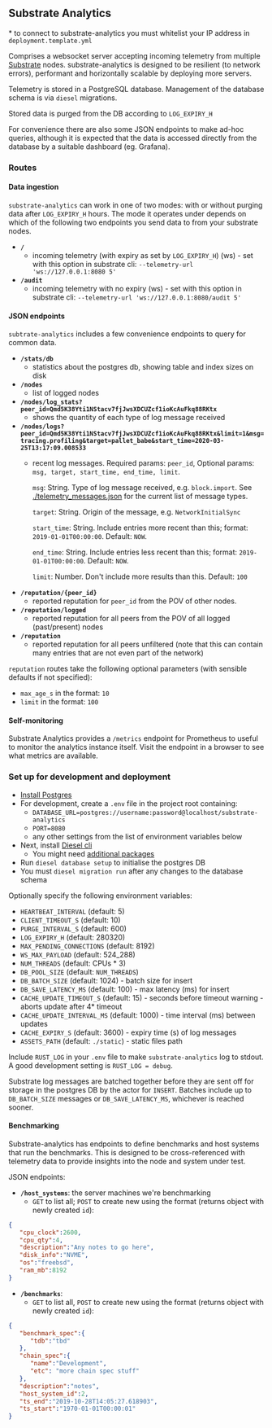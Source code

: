 ## Substrate Analytics

\* to connect to substrate-analytics you must whitelist your IP address in `deployment.template.yml`

Comprises a websocket server accepting incoming telemetry from multiple
[Substrate](https://github.com/paritytech/substrate) nodes. substrate-analytics is designed to be resilient (to network errors),
performant and horizontally scalable by deploying more servers.

Telemetry is stored in a PostgreSQL database. Management of the database schema is via `diesel` migrations.

Stored data is purged from the DB according to `LOG_EXPIRY_H`

For convenience there are also some JSON endpoints to make ad-hoc queries, although it is expected that
the data is accessed directly from the database by a suitable dashboard (eg. Grafana).

### Routes

#### Data ingestion
`substrate-analytics` can work in one of two modes: with or without purging data after `LOG_EXPIRY_H` hours. The mode it operates under depends on which of the following two endpoints you send data to from your substrate nodes.
- **`/`**
  - incoming telemetry (with expiry as set by `LOG_EXPIRY_H`) (ws) - set with this option in substrate cli: `--telemetry-url 'ws://127.0.0.1:8080 5'`
- **`/audit`**
  - incoming telemetry with no expiry (ws) - set with this option in substrate cli: `--telemetry-url 'ws://127.0.0.1:8080/audit 5'`

#### JSON endpoints
`subtrate-analytics` includes a few convenience endpoints to query for common data.
- **`/stats/db`**
  - statistics about the postgres db, showing table and index sizes on disk
- **`/nodes`**
  - list of logged nodes
- **`/nodes/log_stats?peer_id=Qmd5K38Yti1NStacv7fjJwsXDCUZcf1ioKcAuFkq88RKtx`**
  - shows the quantity of each type of log message received
- **`/nodes/logs?peer_id=Qmd5K38Yti1NStacv7fjJwsXDCUZcf1ioKcAuFkq88RKtx&limit=1&msg=tracing.profiling&target=pallet_babe&start_time=2020-03-25T13:17:09.008533`**
  - recent log messages. Required params: `peer_id`, Optional params: `msg, target, start_time, end_time, limit`.

    `msg`: String. Type of log message received, e.g. `block.import`. See [./telemetry_messages.json](telemetry_messages.json) for the current list of message types.

    `target`: String. Origin of the message, e.g. `NetworkInitialSync`

    `start_time`: String. Include entries more recent than this; format: `2019-01-01T00:00:00`. Default: `NOW`.

    `end_time`: String. Include entries less recent than this; format: `2019-01-01T00:00:00`. Default: `NOW`.

    `limit`: Number. Don't include more results than this. Default: `100`
- **`/reputation/{peer_id}`**
  - reported reputation for `peer_id` from the POV of other nodes.
- **`/reputation/logged`**
  - reported reputation for all peers from the POV of all logged (past/present) nodes
- **`/reputation`**
  - reported reputation for all peers unfiltered 
  (note that this can contain many entries that are not even part of the network)


`reputation` routes take the following optional parameters (with sensible defaults if not specified):
- `max_age_s` in the format: `10`
- `limit` in the format: `100`

#### Self-monitoring

Substrate Analytics provides a `/metrics` endpoint for Prometheus to useful to monitor the analytics instance itself. Visit the endpoint in a browser to see what metrics are available.

### Set up for development and deployment
- [Install Postgres](https://www.postgresql.org/docs/current/tutorial-install.html)
- For development, create a `.env` file in the project root containing:
    - `DATABASE_URL=postgres://username:password@localhost/substrate-analytics`
    - `PORT=8080`
    - any other settings from the list of environment variables below
- Next, install [Diesel cli](https://github.com/diesel-rs/diesel/tree/master/diesel_cli)
  - You might need [additional packages](https://github.com/diesel-rs/diesel/blob/master/guide_drafts/backend_installation.md)
- Run `diesel database setup` to initialise the postgres DB
- You must `diesel migration run` after any changes to the database schema

Optionally specify the following environment variables:

- `HEARTBEAT_INTERVAL` (default: 5)
- `CLIENT_TIMEOUT_S` (default: 10)
- `PURGE_INTERVAL_S` (default: 600)
- `LOG_EXPIRY_H`  (default: 280320)
- `MAX_PENDING_CONNECTIONS` (default: 8192)
- `WS_MAX_PAYLOAD` (default: 524_288)
- `NUM_THREADS` (default: CPUs * 3)
- `DB_POOL_SIZE` (default: `NUM_THREADS`)
- `DB_BATCH_SIZE` (default: 1024) - batch size for insert
- `DB_SAVE_LATENCY_MS` (default: 100) - max latency (ms) for insert
- `CACHE_UPDATE_TIMEOUT_S` (default: 15) - seconds before timeout warning - aborts update after 4* timeout
- `CACHE_UPDATE_INTERVAL_MS` (default: 1000) - time interval (ms) between updates
- `CACHE_EXPIRY_S` (default: 3600) - expiry time (s) of log messages
- `ASSETS_PATH` (default: `./static`) - static files path

Include `RUST_LOG` in your `.env` file to make `substrate-analytics` log to stdout. A good development setting is `RUST_LOG = debug`.

Substrate log messages are batched together before they are sent off for storage in the postgres DB by the actor for `INSERT`. Batches include up to `DB_BATCH_SIZE` messages or `DB_SAVE_LATENCY_MS`, whichever is reached sooner.

#### Benchmarking

Substrate-analytics has endpoints to define benchmarks and host systems that run the benchmarks. This is
designed to be cross-referenced with telemetry data to provide insights into the node and system under test.

JSON endpoints:

- **`/host_systems`**: the server machines we're benchmarking
  - `GET` to list all; `POST` to create new using the format (returns object with newly created `id`):
```json
{
   "cpu_clock":2600,
   "cpu_qty":4,
   "description":"Any notes to go here",
   "disk_info":"NVME",
   "os":"freebsd",
   "ram_mb":8192
}
```
- **`/benchmarks`**:
  - `GET` to list all, `POST` to create new using the format (returns object with newly created `id`):
```json
{
   "benchmark_spec":{
      "tdb":"tbd"
   },
   "chain_spec":{
      "name":"Development",
      "etc": "more chain spec stuff"
   },
   "description":"notes",
   "host_system_id":2,
   "ts_end":"2019-10-28T14:05:27.618903",
   "ts_start":"1970-01-01T00:00:01"
}
```
